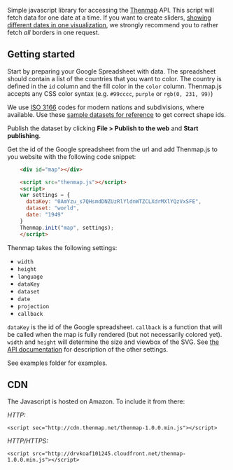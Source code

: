Simple javascript library for accessing the [Thenmap](//www.thenmap.net) API. This script will fetch data for one date at a time. If you want to create sliders, [showing different dates in one visualization](//old.thenmap.net), we strongly recommend you to rather fetch _all_ borders in one request.

## Getting started

Start by preparing your Google Spreadsheet with data. The spreadsheet should contain a list of the countries that you want to color. The country is defined in the `id` column and the fill color in the `color` column. Thenmap.js accepts any CSS color syntax (e.g. `#99cccc`, `purple` or `rgb(0, 231, 99)`)

We use [ISO 3166](https://en.wikipedia.org/wiki/ISO_3166-1_alpha-2) codes for modern nations and subdivisions, where available. Use these [sample datasets for reference](https://docs.google.com/spreadsheets/d/1dj8qw3I75qudflfkr4wBDipeehnecsSslemkn2j5qRE/edit#gid=0) to get correct shape ids.

Publish the dataset by clicking __File > Publish to the web__ and __Start publishing__.

Get the id of the Google spreadsheet from the url and add Thenmap.js to you website with the following code snippet:

```html
    <div id="map"></div>

    <script src="thenmap.js"></script>
    <script>
    var settings = {
      dataKey: "0AmYzu_s7QHsmdDNZUzRlYldnWTZCLXdrMXlYQzVxSFE",
      dataset: "world",
      date: "1949"
    }
    Thenmap.init("map", settings);
    </script>
```

Thenmap takes the following settings:

- `width` 
- `height`  
- `language`  
- `dataKey`  
- `dataset`  
- `date`
- `projection`
- `callback`

`dataKey` is the id of the Google spreadsheet. `callback` is a function that will be called when the map is fully rendered (but not necessarily colored yet). `width` and `height` will determine the size and viewbox of the SVG. See [the API documentation](http://thenmap-api.herokuapp.com/#datasets) for description of the other settings.

See examples folder for examples.

## CDN
The Javascript is hosted on Amazon. To include it from there:

*HTTP:*

    <script sec="http://cdn.thenmap.net/thenmap-1.0.0.min.js"></script>

*HTTP/HTTPS:*

    <script src="http://drvkoaf101245.cloudfront.net/thenmap-1.0.0.min.js"></script>
